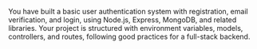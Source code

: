 You have built a basic user authentication system with registration, email verification, and login, using Node.js, Express, MongoDB, and related libraries. Your project is structured with environment variables, models, controllers, and routes, following good practices for a full-stack backend.
